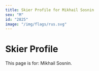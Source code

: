```yaml
---
title: Skier Profile for Mikhail Sosnin
sex: "M"
id: "2825"
image: "/img/flags/rus.svg" 
---
```


# Skier Profile

This page is for: Mikhail Sosnin.
    